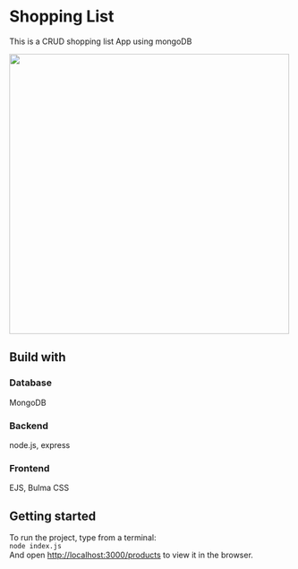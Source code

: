 <h1>Shopping List</h1>
<p>This is a CRUD shopping list App using mongoDB</p>
<img src="https://github.com/akaneknh/mongooseExpress/assets/105612200/8bc3ea75-34f7-49fd-88d7-072ff8c1d1a2" style="width:500px">

<h2>Build with</h2>
<h3>Database</h3>
MongoDB
<h3>Backend</h3>
node.js, express
<h3>Frontend</h3>
EJS, Bulma CSS
<h2>Getting started</h2>
To run the project, type from a terminal:<br>
<code>node index.js</code><br>
And open <a href="http://localhost:3000/products">http://localhost:3000/products</a> to view it in the browser.
